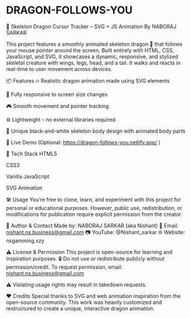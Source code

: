 # DRAGON-FOLLOWS-YOU
🐉 Skeleton Dragon Cursor Tracker – SVG + JS Animation By NABORAJ SARKAR


This project features a smoothly animated skeleton dragon 🐲 that follows your mouse pointer around the screen. Built entirely with HTML, CSS, JavaScript, and SVG, it showcases a dynamic, responsive, and stylized skeletal creature with wings, legs, head, and a tail. It walks and reacts in real-time to user movement across devices.


📦 Features
🔥 Realistic dragon animation made using SVG <use> elements

📱 Fully responsive to screen size changes

🎮 Smooth movement and pointer tracking

⚙️ Lightweight – no external libraries required

🎨 Unique black-and-white skeleton body design with animated body parts


🚀 Live Demo
(Optional: https://dragon-follows-you.netlify.app/ )


📁 Tech Stack
HTML5

CSS3

Vanilla JavaScript

SVG Animation

🛠️ Usage
You’re free to clone, learn, and experiment with this project for personal or educational purposes. However, public use, redistribution, or modifications for publication require explicit permission from the creator.


👤 Author & Contact
Made by: NABORAJ SARKAR (aka Nishant)
📧 Email: nishant.ns.business@gmail.com
📷 YouTube: @Nishant_sarkar
🌐 Website: nsgamming.xzy


⚠️ License & Permission
This project is open-source for learning and inspiration purposes.
🔒 Do not use or redistribute publicly without permission/credit.
To request permission, email: nishant.ns.business@gmail.com


⚠️ Violating usage rights may result in takedown requests.


❤️ Credits
Special thanks to SVG and web animation inspiration from the open-source community. This work was heavily customized and restructured to create a unique, interactive dragon animation.

